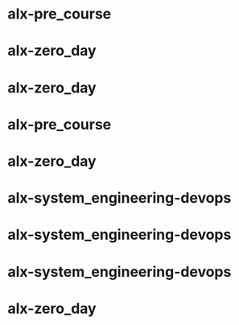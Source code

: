 # alx-pre_course
# alx-zero_day
# alx-zero_day
# alx-pre_course
# alx-zero_day
# alx-system_engineering-devops
# alx-system_engineering-devops
# alx-system_engineering-devops
# alx-zero_day
